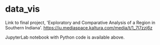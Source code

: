 # data_vis

Link to final project, 'Exploratory and Comparative Analysis of a Region in Southern Indiana'. 
https://iu.mediaspace.kaltura.com/media/t/1_7l7zzj6z

JupyterLab notebook with Python code is available above. 
